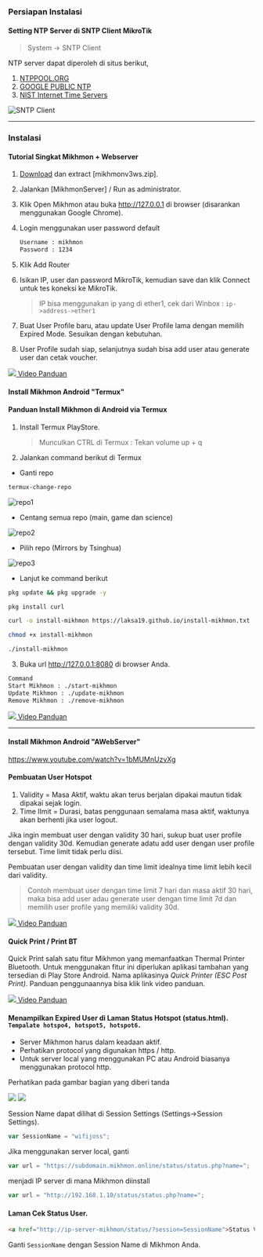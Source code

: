 ### Persiapan Instalasi

#### Setting NTP Server di SNTP Client MikroTik

>System -> SNTP Client

NTP server dapat diperoleh di situs berikut,
1. [NTPPOOL.ORG](https://www.ntppool.org/)
2. [GOOGLE PUBLIC NTP](https://developers.google.com/time/)
3. [NIST Internet Time Servers](https://tf.nist.gov/tf-cgi/servers.cgi)

![SNTP Client](./img/sntp-client.jpg "SNTP Client")

----

### Instalasi

#### Tutorial Singkat Mikhmon + Webserver
1. [Download](./?mikhmon/v3/download "Download Mikhmon V3") dan extract [mikhmonv3ws.zip].
2. Jalankan [MikhmonServer] / Run as administrator.
3. Klik Open Mikhmon atau buka http://127.0.0.1 di browser (disarankan menggunakan Google Chrome).
4. Login menggunakan user password default 
	```bash
	Username : mikhmon 
	Password : 1234
	```
5. Klik Add Router
7. Isikan IP, user dan password MikroTik, kemudian save dan klik Connect untuk tes koneksi ke MikroTik.

	>IP bisa menggunakan ip yang di ether1, cek dari Winbox : `ip->address->ether1`

9. Buat User Profile baru, atau update User Profile lama dengan memilih Expired Mode. Sesuikan dengan kebutuhan.
10. User Profile sudah siap, selanjutnya sudah bisa add user atau generate user dan cetak voucher.

[![](./assets/img/video.png) Video Panduan](https://youtu.be/xfZdZDjQp-g)

<div>
	<script async src="//pagead2.googlesyndication.com/pagead/js/adsbygoogle.js"></script>
	<!-- ads3 -->
	<ins class="adsbygoogle" style="display:block" data-ad-client="ca-pub-1716315177239884" data-ad-slot="4095402072"
	 data-ad-format="auto" data-full-width-responsive="true"></ins>
	<script>
		(adsbygoogle = window.adsbygoogle || []).push({});
	</script>
</div>

#### Install Mikhmon Android "Termux"

#### Panduan Install Mikhmon di Android via Termux

1. Install Termux PlayStore.
	>Munculkan CTRL di Termux : Tekan volume up + q

2. Jalankan command berikut di Termux


 - Ganti repo

```bash
termux-change-repo
```
![repo1](./img/termux_1.jpg "repo1")

 - Centang semua repo (main, game dan science)
		
![repo2](./img/termux_2.jpg "repo2")		
		
 - Pilih repo (Mirrors by Tsinghua)

![repo3](./img/termux_3.jpg "repo3")	

 - Lanjut ke command  berikut

```bash
pkg update && pkg upgrade -y
```
```bash
pkg install curl
```
```bash
curl -o install-mikhmon https://laksa19.github.io/install-mikhmon.txt
```
```bash
chmod +x install-mikhmon
```
```bash
./install-mikhmon
```

3. Buka url http://127.0.0.1:8080 di browser Anda.

```bash
Command
Start Mikhmon : ./start-mikhmon
Update Mikhmon : ./update-mikhmon
Remove Mikhmon : ./remove-mikhmon
```
[![](./assets/img/video.png) Video Panduan](https://youtu.be/XrYDgEzq4oM)

----

#### Install Mikhmon Android "AWebServer"

https://www.youtube.com/watch?v=1bMUMnUzvXg


#### Pembuatan User Hotspot

1. Validity = Masa Aktif, waktu akan terus berjalan dipakai mautun tidak dipakai sejak login.
2. Time lImit = Durasi, batas penggunaan semalama masa aktif, waktunya akan berhenti jika user logout.

Jika ingin membuat user dengan validity 30 hari, sukup buat user profile dengan validity 30d. Kemudian generate adatu add user dengan user profile tersebut. Time limit tidak perlu diisi.

Pembuatan user dengan validity dan time limit idealnya time limit lebih kecil dari validity. 
>Contoh membuat user dengan time limit 7 hari dan masa aktif 30 hari, maka bisa add user adau generate user dengan time limit 7d dan memilih user profile yang memiliki validity 30d.

[![](./assets/img/video.png) Video Panduan](https://www.youtube.com/watch?v=bNyfz-0fvGQ)

<div>
	<script async src="//pagead2.googlesyndication.com/pagead/js/adsbygoogle.js"></script>
	<!-- ads3 -->
	<ins class="adsbygoogle" style="display:block" data-ad-client="ca-pub-1716315177239884" data-ad-slot="4095402072"
	 data-ad-format="auto" data-full-width-responsive="true"></ins>
	<script>
		(adsbygoogle = window.adsbygoogle || []).push({});
	</script>
</div>


#### Quick Print / Print BT

Quick Print salah satu fitur Mikhmon yang memanfaatkan Thermal Printer Bluetooth.
Untuk menggunakan fitur ini diperlukan aplikasi tambahan yang tersedian di Play Store Android.
Nama aplikasinya _Quick Printer (ESC Post Print)_. Panduan penggunaannya bisa klik link video panduan.

[![](./assets/img/video.png) Video Panduan](https://www.youtube.com/watch?v=KGAsHU0qOBA)

#### Menampilkan Expired User di Laman Status Hotspot (status.html). `Tempalate hotspo4, hotspot5, hotspot6.`
 
* Server Mikhmon harus dalam keadaan aktif.
* Perhatikan protocol yang digunakan https / http.
* Untuk server local yang menggunakan PC atau Android biasanya menggunakan protocol http.

Perhatikan pada gambar bagian yang diberi tanda

![](./img/session-name.png) ![](./img/expv3.png)

Session Name dapat dilihat di Session Settings (Settings->Session Settings).
```javascript
var SessionName = "wifijoss";
```

Jika menggunakan server local, ganti 
```javascript
var url = "https://subdomain.mikhmon.online/status/status.php?name=";
``` 
menjadi IP server di mana Mikhmon diinstall 

```javascript
var url = "http://192.168.1.10/status/status.php?name=";
```

#### Laman Cek Status User.

```html
<a href="http://ip-server-mikhmon/status/?session=SessionName">Status Voucher</a>
```

Ganti `SessionName` dengan Session Name di Mikhmon Anda.
